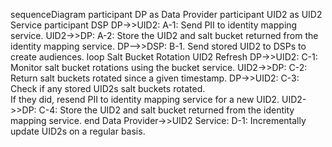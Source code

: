   sequenceDiagram
    participant DP as Data Provider
    participant UID2 as UID2 Service
    participant DSP
    DP->>UID2: A-1: Send PII to identity mapping service.
    UID2->>DP: A-2: Store the UID2 and salt bucket returned from the identity mapping service.
    DP-->>DSP: B-1. Send stored UID2 to DSPs to create audiences.
    loop Salt Bucket Rotation UID2 Refresh
       DP->>UID2: C-1: Monitor salt bucket rotations using the bucket service.
       UID2->>DP: C-2: Return salt buckets rotated since a given timestamp.
       DP->>UID2: C-3: Check if any stored UID2s salt buckets rotated.<br>If they did, resend PII to identity mapping service for a new UID2.
       UID2->>DP: C-4: Store the UID2 and salt bucket returned from the identity mapping service.
    end
    Data Provider->>UID2 Service: D-1: Incrementally update UID2s on a regular basis.

